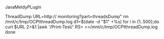 JavaMeldyPLugin

ThreadDump 
URL=http://<Jenkins URL > monitoring?part=threadsDump"
rm /mnt/c/tmp/OCPtthreadDump.log 
d1=$(date -d "$1" +%s)
for i in {1..500};do
  curl $URL 2>&1 |awk '/Print-Test/' RS= >>/mnt/c/tmp/OCPtthreadDump.log 
done
